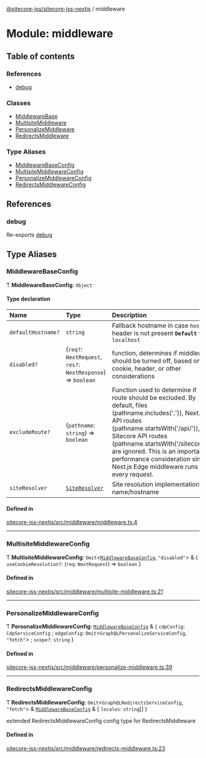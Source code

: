 [@sitecore-jss/sitecore-jss-nextjs](../README.md) / middleware

# Module: middleware

## Table of contents

### References

- [debug](middleware.md#debug)

### Classes

- [MiddlewareBase](../classes/middleware.MiddlewareBase.md)
- [MultisiteMiddleware](../classes/middleware.MultisiteMiddleware.md)
- [PersonalizeMiddleware](../classes/middleware.PersonalizeMiddleware.md)
- [RedirectsMiddleware](../classes/middleware.RedirectsMiddleware.md)

### Type Aliases

- [MiddlewareBaseConfig](middleware.md#middlewarebaseconfig)
- [MultisiteMiddlewareConfig](middleware.md#multisitemiddlewareconfig)
- [PersonalizeMiddlewareConfig](middleware.md#personalizemiddlewareconfig)
- [RedirectsMiddlewareConfig](middleware.md#redirectsmiddlewareconfig)

## References

### debug

Re-exports [debug](index.md#debug)

## Type Aliases

### MiddlewareBaseConfig

Ƭ **MiddlewareBaseConfig**: `Object`

#### Type declaration

| Name | Type | Description |
| :------ | :------ | :------ |
| `defaultHostname?` | `string` | Fallback hostname in case `host` header is not present **`Default`** ```ts localhost ``` |
| `disabled?` | (`req?`: `NextRequest`, `res?`: `NextResponse`) => `boolean` | function, determines if middleware should be turned off, based on cookie, header, or other considerations |
| `excludeRoute?` | (`pathname`: `string`) => `boolean` | Function used to determine if route should be excluded. By default, files (pathname.includes('.')), Next.js API routes (pathname.startsWith('/api/')), and Sitecore API routes (pathname.startsWith('/sitecore/')) are ignored. This is an important performance consideration since Next.js Edge middleware runs on every request. |
| `siteResolver` | [`SiteResolver`](../classes/index.SiteResolver.md) | Site resolution implementation by name/hostname |

#### Defined in

[sitecore-jss-nextjs/src/middleware/middleware.ts:4](https://github.com/Sitecore/jss/blob/ff173d88b/packages/sitecore-jss-nextjs/src/middleware/middleware.ts#L4)

___

### MultisiteMiddlewareConfig

Ƭ **MultisiteMiddlewareConfig**: `Omit`\<[`MiddlewareBaseConfig`](middleware.md#middlewarebaseconfig), ``"disabled"``\> & \{ `useCookieResolution?`: (`req`: `NextRequest`) => `boolean`  }

#### Defined in

[sitecore-jss-nextjs/src/middleware/multisite-middleware.ts:21](https://github.com/Sitecore/jss/blob/ff173d88b/packages/sitecore-jss-nextjs/src/middleware/multisite-middleware.ts#L21)

___

### PersonalizeMiddlewareConfig

Ƭ **PersonalizeMiddlewareConfig**: [`MiddlewareBaseConfig`](middleware.md#middlewarebaseconfig) & \{ `cdpConfig`: `CdpServiceConfig` ; `edgeConfig`: `Omit`\<`GraphQLPersonalizeServiceConfig`, ``"fetch"``\> ; `scope?`: `string`  }

#### Defined in

[sitecore-jss-nextjs/src/middleware/personalize-middleware.ts:39](https://github.com/Sitecore/jss/blob/ff173d88b/packages/sitecore-jss-nextjs/src/middleware/personalize-middleware.ts#L39)

___

### RedirectsMiddlewareConfig

Ƭ **RedirectsMiddlewareConfig**: `Omit`\<`GraphQLRedirectsServiceConfig`, ``"fetch"``\> & [`MiddlewareBaseConfig`](middleware.md#middlewarebaseconfig) & \{ `locales`: `string`[]  }

extended RedirectsMiddlewareConfig config type for RedirectsMiddleware

#### Defined in

[sitecore-jss-nextjs/src/middleware/redirects-middleware.ts:23](https://github.com/Sitecore/jss/blob/ff173d88b/packages/sitecore-jss-nextjs/src/middleware/redirects-middleware.ts#L23)

